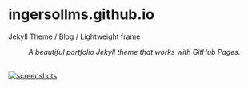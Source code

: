 # ingersollms.github.io
Jekyll Theme / Blog / Lightweight frame


<div align="center">
    <i>A beautiful portfolio Jekyll theme that works with GitHub Pages.</i><br><br>
</div>

[![screenshots](https://github.com/ingersollms/ingersollms.github.io/blob/master/_docs/index.png)](https://ingersollms.github.io)

